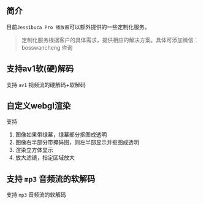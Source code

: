 ## 简介

目前`Jessibuca Pro 播放器`可以额外提供的一些定制化服务。

> 定制化服务根据客户的具体需求，提供相应的解决方案。具体可添加微信：bosswancheng 咨询

## 支持av1软(硬)解码

支持 `av1` 视频流的硬解码+软解码


## 自定义webgl渲染

支持
1. 图像如果带绿幕，绿幕部分抠图成透明
2. 图像右半部分带掩码图，则左半部显示并抠图成透明
3. 渲染立方体显示
4. 放大滤镜，指定区域放大


## 支持 `mp3` 音频流的软解码

支持 `mp3` 音频流的软解码

